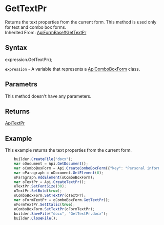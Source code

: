 # GetTextPr

Returns the text properties from the current form. This method is used only for text and combo box forms.<br>Inherited From: [ApiFormBase#GetTextPr](../../ApiFormBase/Methods/GetTextPr.md)

## Syntax

expression.GetTextPr();

`expression` - A variable that represents a [ApiComboBoxForm](../ApiComboBoxForm.md) class.

## Parametrs

This method doesn't have any parameters.

## Returns

[ApiTextPr](../../ApiTextPr/ApiTextPr.md)

## Example

This example returns the text properties from the current form.

```javascript
	builder.CreateFile("docx");
	var oDocument = Api.GetDocument();
	var oComboBoxForm = Api.CreateComboBoxForm({"key": "Personal information", "tip": "Choose your country", "required": true, "placeholder": "Country", "editable": false, "autoFit": false, "items": ["Latvia", "USA", "UK"]});
	var oParagraph = oDocument.GetElement(0);
	oParagraph.AddElement(oComboBoxForm);
	var oTextPr = Api.CreateTextPr();
	oTextPr.SetFontSize(30);
	oTextPr.SetBold(true);
	oComboBoxForm.SetTextPr(oTextPr);
	var oFormTextPr = oComboBoxForm.GetTextPr();
	oFormTextPr.SetItalic(true);
	oComboBoxForm.SetTextPr(oFormTextPr);
	builder.SaveFile("docx", "GetTextPr.docx");
	builder.CloseFile();
```